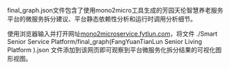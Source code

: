 final_graph.json文件包含了使用mono2micro工具生成的芳园天伦智慧养老服务平台的微服务拆分建议、平台静态依赖性分析和运行时调用分析细节。

使用浏览器输入并打开网址[mono2microservice.fytlun.com](http://mono2microservice.fytlun.com)，将文件 ./Smart Senior Service Platform/final_graph(FangYuanTianLun Senior Living Platform ).json 文件添加到该网页即可观察到平台微服务化拆分结果的可视化图形视图。
